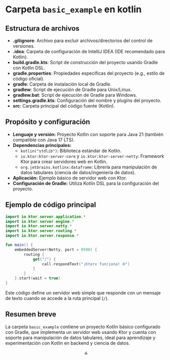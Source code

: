 # Carpeta `basic_example` en kotlin

## Estructura de archivos

- **.gitignore**: Archivo para excluir archivos/directorios del control de versiones.
- **.idea**: Carpeta de configuración de IntelliJ IDEA (IDE recomendado para Kotlin).
- **build.gradle.kts**: Script de construcción del proyecto usando Gradle con Kotlin DSL.
- **gradle.properties**: Propiedades específicas del proyecto (e.g., estilo de código oficial).
- **gradle**: Carpeta de instalación local de Gradle.
- **gradlew**: Script de ejecución de Gradle para Unix/Linux.
- **gradlew.bat**: Script de ejecución de Gradle para Windows.
- **settings.gradle.kts**: Configuración del nombre y plugins del proyecto.
- **src**: Carpeta principal del código fuente (Kotlin).


## Propósito y configuración

- **Lenguaje y versión:** Proyecto Kotlin con soporte para Java 21 (también compatible con Java 17 LTS).
- **Dependencias principales:**
    - `kotlin("stdlib")`: Biblioteca estándar de Kotlin.
    - `io.ktor:ktor-server-core` y `io.ktor:ktor-server-netty`: Framework Ktor para crear servidores web en Kotlin.
    - `org.jetbrains.kotlinx:dataframe`: Librería para manipulación de datos tabulares (ciencia de datos/ingeniería de datos).
- **Aplicación:** Ejemplo básico de servidor web con Ktor.
- **Configuración de Gradle:** Utiliza Kotlin DSL para la configuración del proyecto.


## Ejemplo de código principal

```kotlin
import io.ktor.server.application.*
import io.ktor.server.engine.*
import io.ktor.server.netty.*
import io.ktor.server.routing.*
import io.ktor.server.response.*

fun main() {
    embeddedServer(Netty, port = 9590) {
        routing {
            get("/") {
                call.respondText("¡Ktorx funciona! 🌐")
            }
        }
    }.start(wait = true)
}
```

Este código define un servidor web simple que responde con un mensaje de texto cuando se accede a la ruta principal (`/`).

## Resumen breve

La carpeta `basic_example` contiene un proyecto Kotlin básico configurado con Gradle, que implementa un servidor web usando Ktor y cuenta con soporte para manipulación de datos tabulares, ideal para aprendizaje y experimentación con Kotlin en backend y ciencia de datos.

<div style="text-align: center">⁂</div>

[^1]: https://github.com/Nickware/kotlin/tree/main/basic_example

